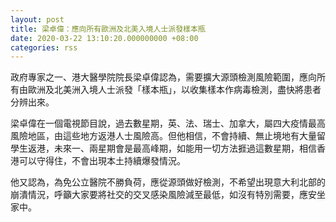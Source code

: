 ```yaml
---
layout: post
title: 梁卓偉：應向所有歐洲及北美入境人士派發樣本瓶
date: 2020-03-22 13:10:20.000000000 +08:00
categories: rss
---
```


政府專家之一、港大醫學院院長梁卓偉認為，需要擴大源頭檢測風險範圍，應向所有由歐洲及北美洲入境人士派發「樣本瓶」，以收集樣本作病毒檢測，盡快將患者分辨出來。

梁卓偉在一個電視節目說，過去數星期，英、法、瑞士、加拿大，屬四大疫情最高風險地區，由這些地方返港人士風險高。但他相信，不會持續、無止境地有大量留學生返港，未來一、兩星期會是最高峰期，如能用一切方法捱過這數星期，相信香港可以守得住，不會出現本土持續爆發情況。

他又認為，為免公立醫院不勝負荷，應從源頭做好檢測，不希望出現意大利北部的崩潰情況，呼籲大家要將社交的交叉感染風險減至最低，如沒有特別需要，應安坐家中。
